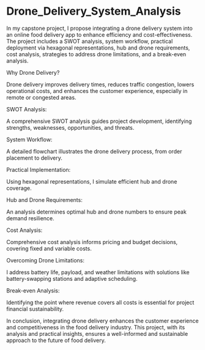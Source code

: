 # Drone_Delivery_System_Analysis

In my capstone project, I propose integrating a drone delivery system into an online food delivery app to enhance efficiency and cost-effectiveness. The project includes a SWOT analysis, system workflow, practical deployment via hexagonal representations, hub and drone requirements, cost analysis, strategies to address drone limitations, and a break-even analysis.

Why Drone Delivery?

Drone delivery improves delivery times, reduces traffic congestion, lowers operational costs, and enhances the customer experience, especially in remote or congested areas.

SWOT Analysis:

A comprehensive SWOT analysis guides project development, identifying strengths, weaknesses, opportunities, and threats.

System Workflow:

A detailed flowchart illustrates the drone delivery process, from order placement to delivery.

Practical Implementation:

Using hexagonal representations, I simulate efficient hub and drone coverage.

Hub and Drone Requirements:

An analysis determines optimal hub and drone numbers to ensure peak demand resilience.

Cost Analysis:

Comprehensive cost analysis informs pricing and budget decisions, covering fixed and variable costs.

Overcoming Drone Limitations:

I address battery life, payload, and weather limitations with solutions like battery-swapping stations and adaptive scheduling.

Break-even Analysis:

Identifying the point where revenue covers all costs is essential for project financial sustainability.

In conclusion, integrating drone delivery enhances the customer experience and competitiveness in the food delivery industry. This project, with its analysis and practical insights, ensures a well-informed and sustainable approach to the future of food delivery.
